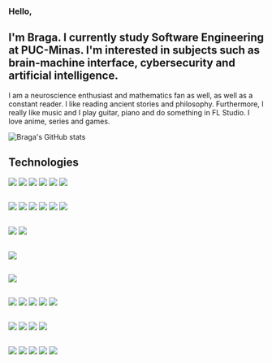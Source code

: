 ### Hello,
## I'm Braga. I currently study Software Engineering at PUC-Minas. I'm interested in subjects such as brain-machine interface, cybersecurity and artificial intelligence.

I am a neuroscience enthusiast and mathematics fan as well, as well as a constant reader. I like reading ancient stories and philosophy. Furthermore, I really like music and I play guitar, piano and do something in FL Studio. I love anime, series and games.

![Braga's GitHub stats](https://github-readme-stats.vercel.app/api?username=DGBBraga&show_icons=true&theme=radical)

## Technologies 

<img src="https://img.shields.io/badge/C-00599C?style=for-the-badge&logo=c&logoColor=white"/> <img src="https://img.shields.io/badge/C%2B%2B-00599C?style=for-the-badge&logo=c%2B%2B&logoColor=white" /> <img src="https://img.shields.io/badge/C%23-239120?style=for-the-badge&logo=csharp&logoColor=white"/> <img src="https://img.shields.io/badge/Rust-black?style=for-the-badge&logo=rust&logoColor=#E57324"/> <img src="https://img.shields.io/badge/Python-FFD43B?style=for-the-badge&logo=python&logoColor=blue"/> <img src="https://img.shields.io/badge/Lua-2C2D72?style=for-the-badge&logo=lua&logoColor=white"/>

##

<img src="https://img.shields.io/badge/HTML5-E34F26?style=for-the-badge&logo=html5&logoColor=white"/> <img src="https://img.shields.io/badge/CSS3-1572B6?style=for-the-badge&logo=css3&logoColor=white"/> <img src="https://img.shields.io/badge/Bootstrap-563D7C?style=for-the-badge&logo=bootstrap&logoColor=white"/> <img src="https://img.shields.io/badge/JavaScript-323330?style=for-the-badge&logo=javascript&logoColor=F7DF1E"/> <img src="https://img.shields.io/badge/json-5E5C5C?style=for-the-badge&logo=json&logoColor=white"/> <img src="https://img.shields.io/badge/TypeScript-007ACC?style=for-the-badge&logo=typescript&logoColor=whit"/>

##

<img src="https://img.shields.io/badge/GIT-E44C30?style=for-the-badge&logo=git&logoColor=white"/> <img src="https://img.shields.io/badge/GitHub-100000?style=for-the-badge&logo=github&logoColor=white"/>

##

<img src="https://img.shields.io/badge/Sqlite-003B57?style=for-the-badge&logo=sqlite&logoColor=white"/>

##

<img src="https://img.shields.io/badge/Arduino-00979D?style=for-the-badge&logo=Arduino&logoColor=white"/>

##

<img src="https://img.shields.io/badge/TensorFlow-FF6F00?style=for-the-badge&logo=tensorflow&logoColor=white"/> <img src="https://img.shields.io/badge/github%20copilot-000000?style=for-the-badge&logo=githubcopilot&logoColor=white"/> <img src="https://img.shields.io/badge/ChatGPT-74aa9c?style=for-the-badge&logo=openai&logoColor=white"/> <img src="https://img.shields.io/badge/Gemini-8E75B2?style=for-the-badge&logo=googlebard&logoColor=fff"/> <img src="https://img.shields.io/badge/PyTorch-EE4C2C?style=for-the-badge&logo=pytorch&logoColor=white"/>

##

<img src="https://img.shields.io/badge/Bitcoin-000000?style=for-the-badge&logo=bitcoin&logoColor=white"/> <img src="https://img.shields.io/badge/Ethereum-3C3C3D?style=for-the-badge&logo=Ethereum&logoColor=white"/> <img src="https://img.shields.io/badge/Blockchain.com-121D33?logo=blockchaindotcom&logoColor=fff&style=for-the-badge"/> <img src="https://img.shields.io/badge/Coinbase-0052FF?style=for-the-badge&logo=Coinbase&logoColor=white"/>

##

<img src="https://img.shields.io/badge/Figma-F24E1E?style=for-the-badge&logo=figma&logoColor=white"/> <img src="https://img.shields.io/badge/Krita-203759?style=for-the-badge&logo=krita&logoColor=EEF37B"/> <img src="https://img.shields.io/badge/Adobe%20Photoshop-31A8FF?style=for-the-badge&logo=Adobe%20Photoshop&logoColor=black"/> <img src="https://img.shields.io/badge/Adobe%20XD-470137?style=for-the-badge&logo=Adobe%20XD&logoColor=#FF61F6"/> <img src="https://img.shields.io/badge/Canva-%2300C4CC.svg?&style=for-the-badge&logo=Canva&logoColor=white"/> 


          
          
          

